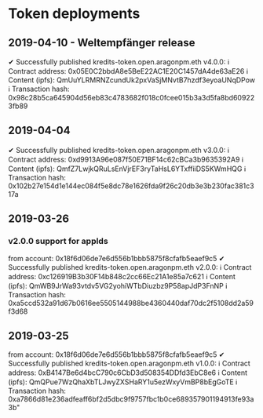 # Token deployments

## 2019-04-10 - Weltempfänger release

✔ Successfully published kredits-token.open.aragonpm.eth v4.0.0: 
 ℹ Contract address: 0x05E0C2bbdA8e5BeE22AC1E20C1457dA4de63aE26
 ℹ Content (ipfs): QmUuYLRMRNZcundUk2pxVaSjMNvtB7hzdf3eyoaUNqDPow
 ℹ Transaction hash: 0x98c28b5ca645904d56eb83c4783682f018c0fcee015b3a3d5fa8bd609223fb89


## 2019-04-04

 ✔ Successfully published kredits-token.open.aragonpm.eth v3.0.0: 
 ℹ Contract address: 0xd9913A96e087f50E71BF14c62cBCa3b9635392A9
 ℹ Content (ipfs): QmfZ7LwjkQRuLsEnVjrEF3ryTaHsL6YTxffiiDS5KWmHQG
 ℹ Transaction hash: 0x102b27e154d1e144ec084f5e8dc78e1626fda9f26c20db3e3b230fac381c317a


## 2019-03-26

### v2.0.0 support for appIds
from account: 0x18f6d06de7e6d556b1bbb5875f8cfafb5eaef9c5
 ✔ Successfully published kredits-token.open.aragonpm.eth v2.0.0: 
 ℹ Contract address: 0xc126919B3b30F14b848c2cc66Ec21A1e85a7c621
 ℹ Content (ipfs): QmWB9JrWa93vtdv5VG2yohiWTbDiuzbz9P58apJdP3FnNP
 ℹ Transaction hash: 0xa5ccd532a91d67b0616ee5505144988be4360440daf70dc2f5108dd2a59f3d68


## 2019-03-25
from account: 0x18f6d06de7e6d556b1bbb5875f8cfafb5eaef9c5
 ✔ Successfully published kredits-token.open.aragonpm.eth v1.0.0: 
 ℹ Contract address: 0xB4147Be6d4bcC790c6CbD3d508354DDfd3EbC8e6
 ℹ Content (ipfs): QmQPue7WzQhaXbTLJwyZXSHaRY1u5ezWxyVmBP8bEgGoTE
 ℹ Transaction hash: 0xa7866d81e236adfeaff6bf2d5dbc9f9757fbc1b0ce689357901194913fe93a3b"
